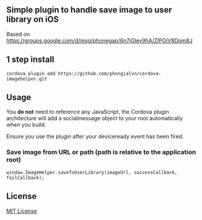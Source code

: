 ## Simple plugin to handle save image to user library on iOS

Based on https://groups.google.com/d/msg/phonegap/6n7jGIey9hA/ZlPGiV8Dpm8J

## 1 step install

```
cordova plugin add https://github.com/phongjalvn/cordova-imagehelper.git
```

## Usage

You **do not** need to reference any JavaScript, the Cordova plugin architecture will add a socialmessage object to your root automatically when you build.

Ensure you use the plugin after your deviceready event has been fired.

### Save image from URL or path (path is relative to the application root)

```
window.ImageHelper.saveToUserLibrary(imageUrl, successCallback, failCallback);
```

## License

[MIT License](http://ilee.mit-license.org)
